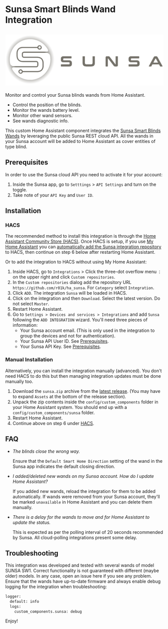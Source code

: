 # Sunsa Smart Blinds Wand Integration
![](https://github.com/r01k/ha_sunsa/blob/master/assets/branding/logo%402x.png)
---
Monitor and control your Sunsa blinds wands from Home Assistant.

- Control the position of the blinds.
- Monitor the wands battery level.
- Monitor other wand sensors.
- See wands diagnostic info.

This custom Home Assistant component integrates the 
[Sunsa Smart Blinds Wands](https://sunsawands.com/) by leveraging the public Sunsa REST 
cloud API. All the wands in your Sunsa account will be added to Home Assistant as cover 
entities of type blind.


## Prerequisites
In order to use the Sunsa cloud API you need to activate it for your account:
1. Inside the Sunsa app, go to `Setttings` > `API Settings`  and turn on the toggle.
2. Take note of your  `API Key` and `User ID`.


## Installation
### HACS
The recommended method to install this integration is through the
[Home Assistant Community Store (HACS)](https://hacs.xyz/). Once HACS is setup, if you use
[My Home Assistant](https://www.home-assistant.io/integrations/my/) you can
[automatically add the Sunsa integration repository](https://my.home-assistant.io/redirect/hacs_repository/?owner=r01k&repository=ha_sunsa&category=integration) 
to HACS, then continue on step 6 below after restarting Home Assistant.

Or to add the integration to HACS without using My Home Assistant:

1. Inside HACS, go to `Integrations` > Click the three-dot overflow menu `⋮` on the upper 
right and click `Custom repositories`.
2. In the `Custom repositories` dialog add the repository URL 
`https://github.com/r01k/ha_sunsa`. For `Category` select `Integration`.
3. Click `ADD`. The integration `Sunsa` will be loaded in HACS.
4. Click on the integration and then `Download`. Select the latest version. Do not select
`Master`.
4. Restart Home Assistant.
5. Go to `Settings > Devices and services > Integrations` and add `Sunsa` following the 
`ADD INTEGRATION` wizard. You'll need three pieces of information:
	- Your Sunsa account email. (This is only used in the integration to group the devices
   and not for authentication).
	- Your Sunsa API User ID. See [Prerequisites](#prerequisites).
	- Your Sunsa API Key. See [Prerequisites](#prerequisites).

### Manual Installation
Alternatively, you can install the integration manually (advanced). You don't need HACS to
do this but then managing 
integration updates must be done manually too.
1. Download the `sunsa.zip` archive from the [latest release](https://github.com/r01k/ha_sunsa/releases/latest).
   (You may have to expand `Assets` at the bottom of the release section).
2. Unpack the zip contents inside the `config/custom_components` folder in your Home Assistant 
system. You should end up with a `config/custom_components/sunsa` folder.
3. Restart Home Assistant.
4. Continue above on step 6 under [HACS](#hacs).

## FAQ
- *The blinds close the wrong way.*
  
  Ensure that the `Default Smart Home Direction` setting of the wand in the Sunsa app 
  indicates the default closing direction.

- *I added/deleted new wands on my Sunsa account. How do I update Home Assistant?*

  If you added new wands, reload the integration for them to be added automatically. 
  If wands were removed from your Sunsa account, they'll be marked `unavailable` in Home 
  Assistant and you can delete them manually.

- *There is a delay for the wands to move and for Home Assistant to update the status.*

  This is expected as per the polling interval of 20 seconds recommended by Sunsa. All 
  cloud-polling integrations present some delay.

## Troubleshooting
This integration was developed and tested with several wands of model SUNSA SW1. Correct 
functionality is not guaranteed with different (maybe older) models. In any case, 
open an issue here if you see any problem. Ensure that the wands have up-to-date firmware
and always enable debug logging for the integration when troubleshooting:
```
logger:
  default: info
  logs:
    custom_components.sunsa: debug
```

Enjoy!
